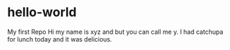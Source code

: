 # hello-world
My first Repo
Hi my name is xyz and but you can call me y. I had catchupa for lunch today and it was delicious.
